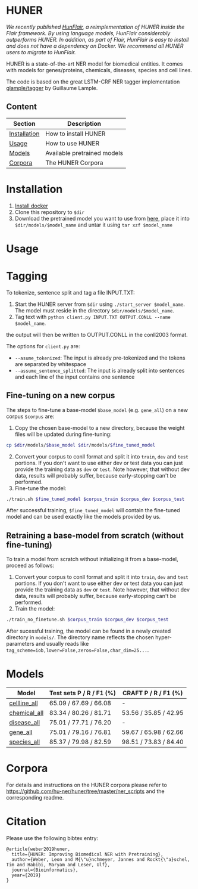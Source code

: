 # HUNER

*We recently published [HunFlair](https://github.com/flairNLP/flair/blob/master/resources/docs/HUNFLAIR.md), a reimplementation of HUNER inside the Flair framework. By using language models, HunFlair considerably outperforms HUNER. In addition, as part of Flair, HunFlair is easy to install and does not have a dependency on Docker. We recommend all HUNER users to migrate to HunFlair.*

HUNER is a state-of-the-art NER model for biomedical entities. It comes with models for genes/proteins, chemicals, diseases, species and cell lines.

The code is based on the great LSTM-CRF NER tagger implementation [glample/tagger](https://github.com/glample/tagger) by Guillaume Lample.

## Content
| Section | Description |
|-|-|
| [Installation](#installation) | How to install HUNER |
| [Usage](#usage) | How to use HUNER |
| [Models](#models) | Available pretrained models |
| [Corpora](#corpora) | The HUNER Corpora |


# Installation
1. [Install docker](https://docs.docker.com/install/)
1. Clone this repository to `$dir`
1. Download the pretrained model you want to use from [here](https://drive.google.com/drive/folders/1Y6vdSymGN5QEeEITPF2zZj4qUcoDWvXf), place it into `$dir/models/$model_name` and untar it using `tar xzf $model_name`

# Usage

# Tagging
To tokenize, sentence split and tag a file INPUT.TXT:

1. Start the HUNER server from `$dir` using `./start_server $model_name`. The model must reside in the directory `$dir/models/$model_name`.
1. Tag text with `python client.py INPUT.TXT OUTPUT.CONLL --name $model_name`.

the output will then be written to OUTPUT.CONLL in the conll2003 format.


The options for `client.py` are:
* `--asume_tokenized`: The input is already pre-tokenized and the tokens are separated by whitespace
* `--assume_sentence_splitted`: The input is already split into sentences and each line of the input contains one sentence

## Fine-tuning on a new corpus
The steps to fine-tune a base-model `$base_model` (e.g. `gene_all`) on a new corpus `$corpus` are:


1. Copy the chosen base-model to a new directory, because the weight files will be updated during fine-tuning:
```bash
cp $dir/models/$base_model $dir/models/$fine_tuned_model
```
2. Convert your corpus to conll format and split it into `train`, `dev` and `test` portions. If you don't want to use either dev or test data you can just provide the training data as `dev` or `test`. Note however, that without dev data, results will probably suffer, because early-stopping can't be performed.
3. Fine-tune the model:
```bash
./train.sh $fine_tuned_model $corpus_train $corpus_dev $corpus_test
```
After successful training, `$fine_tuned_model` will contain the fine-tuned model and can be used exactly like the models provided by us.

## Retraining a base-model from scratch (without fine-tuning)
To train a model from scratch without initializing it from a base-model, proceed as follows:
1. Convert your corpus to conll format and split it into `train`, `dev` and `test` portions. If you don't want to use either dev or test data you can just provide the training data as `dev` or `test`. Note however, that without dev data, results will probably suffer, because early-stopping can't be performed.
2. Train the model:
```bash
./train_no_finetune.sh $corpus_train $corpus_dev $corpus_test
```
After sucessful training, the model can be found in a newly created directory in `models/`. The directory name reflects the chosen hyper-parameters and usually reads like `tag_scheme=iob,lower=False,zeros=False,char_dim=25...`.



# Models
| Model | Test sets P / R / F1 (%) | CRAFT P / R / F1 (%) |
|   -   |       -      |    -     |
| [cellline_all](https://drive.google.com/open?id=1aqtenziAHmxEHeaHf8JGdTkRe21ovjts) | 65.09 / 67.69 / 66.08 | - |
| [chemical_all](https://drive.google.com/open?id=1lEXPKiMZ0x3y51epBIS2kWHG3cNxnN4r) | 83.34 / 80.26 / 81.71 | 53.56 / 35.85 / 42.95 |
| [disease_all](https://drive.google.com/open?id=12vdtSi3hg_htCXXROKkPV4jaDO3ep8OY) | 75.01 / 77.71 / 76.20 | - |
| [gene_all](https://drive.google.com/open?id=1xdMkeA5HynmrAe4Ky2QwJAqCjP3pp2EO) | 75.01 / 79.16 / 76.81 | 59.67 / 65.98 / 62.66 |
| [species_all](https://drive.google.com/open?id=1JO6JuG2gz7W3C_44dJ0gmCozKKFsAEo6) | 85.37 / 79.98 / 82.59| 98.51 / 73.83 / 84.40 |

# Corpora
For details and instructions on the HUNER corpora please refer to https://github.com/hu-ner/huner/tree/master/ner_scripts and the corresponding readme.

# Citation
Please use the following bibtex entry:
```
@article{weber2019huner,
  title={HUNER: Improving Biomedical NER with Pretraining},
  author={Weber, Leon and M{\"u}nchmeyer, Jannes and Rockt{\"a}schel, Tim and Habibi, Maryam and Leser, Ulf},
  journal={Bioinformatics},
  year={2019}
}
```
